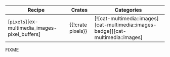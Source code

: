 | Recipe | Crates | Categories |
|--------|--------|------------|
| [`pixels`][ex-multimedia_images-pixel_buffers] | {{!crate pixels}} | [![cat-multimedia::images][cat-multimedia::images-badge]][cat-multimedia::images] |

<div class="hidden">
FIXME
</div>
